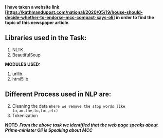 
**I have taken a website link [https://kathmandupost.com/national/2020/05/19/house-should-decide-whether-to-endorse-mcc-compact-says-oli] in order to find the topic of this newspaper article.**

## Libraries used in the Task:
1. NLTK
2. BeautifulSoup

**MODULES USED:**
1. urllib
2. html5lib 

## Different Process used in NLP are:
2. Cleaning the data `Where we remove the stop words like (a,an,the,to,for,etc)`
1. Tokenization


**NOTE:** ***From the above task we identified that the web page speaks about Prime-minister Oli is Speaking about MCC***


